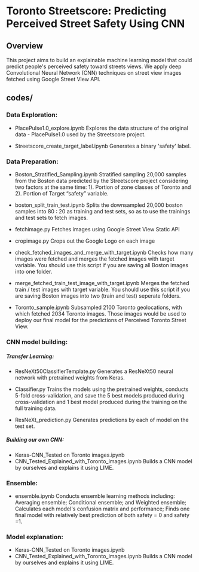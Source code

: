 # Toronto Streetscore: Predicting Perceived Street Safety Using CNN

## Overview
This project aims to build an explainable machine learning model that could predict people's perceived safety toward streets views.
We apply deep Convolutional Neural Network (CNN) techniques on street view images fetched using Google Street View API.


## codes/    

### Data Exploration:
* PlacePulse1.0_explore.ipynb
Explores the data structure of the original data - PlacePulse1.0 used by the Streetscore project. 

* Streetscore_create_target_label.ipynb
Generates a binary 'safety' label.
 
### Data Preparation:
* Boston_Stratified_Sampling.ipynb
Stratified sampling 20,000 samples from the Boston data predicted by the Streetscore project considering two factors at the same time: 1). Portion of zone classes of Toronto and 2). Portion of Target “safety” variable.

* boston_split_train_test.ipynb
Splits the downsampled 20,000 boston samples into 80 : 20 as training and test sets, so as to use the trainings and test sets to fetch images.

* fetchimage.py
Fetches images using Google Street View Static API

*  cropimage.py
Crops out the Google Logo on each image

*  check_fetched_images_and_merge_with_target.ipynb
Checks how many images were fetched and merges the fetched images with target variable. You should use this script if you are saving all Boston images into one folder. 

*  merge_fetched_train_test_image_with_target.ipynb
Merges the fetched train / test images with target variable. You should use this script if you are saving Boston images into two  (train and test) seperate folders. 

*  Toronto_sample.ipynb
Subsampled 2100 Toronto geolocations, with which fetched 2034 Toronto images. Those images would be used to deploy our final model for the predictions of Perceived Toronto Street View. 

### CNN model building:

##### Transfer Learning: 

*  ResNeXt50ClassifierTemplate.py
Generates a ResNeXt50 neural network with pretrained weights from Keras.

*  Classifier.py
Trains the models using the pretrained weights, conducts 5-fold cross-validation, and save the 5 best models produced during cross-validation and 1 best model produced during the training on the full training data. 

*  ResNeXt_prediction.py
Generates predictions by each of model on the test set. 

##### Building our own CNN: 

*  Keras-CNN_Tested on Toronto images.ipynb
*  CNN_Tested_Explained_with_Toronto_images.ipynb
Builds a CNN model by ourselves and explains it using LIME.

### Ensemble:
*  ensemble.ipynb
Conducts ensemble learning methods including: Averaging ensemble; Conditional ensemble; and Weighted ensemble; Calculates each model's confusion matrix and performance;  Finds one final model with relatively best prediction of both safety = 0 and safety =1.
 
### Model explanation:
*  Keras-CNN_Tested on Toronto images.ipynb
*  CNN_Tested_Explained_with_Toronto_images.ipynb
Builds a CNN model by ourselves and explains it using LIME.

